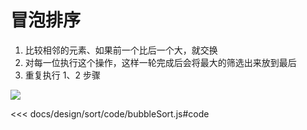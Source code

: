 # 冒泡排序

1. 比较相邻的元素、如果前一个比后一个大，就交换
2. 对每一位执行这个操作，这样一轮完成后会将最大的筛选出来放到最后
3. 重复执行 1、2 步骤

![](https://limy-1309594960.cos.ap-beijing.myqcloud.com/202209261914597.gif)

<<< docs/design/sort/code/bubbleSort.js#code
